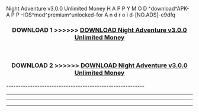  Night Adventure v3.0.0 Unlimited Money  H A P P Y M O D ^download^APK- A P P -IOS^mod^premium^unlocked-for A n d r o i d-[NO.ADS]-e9dfq



<div align="center">

<h3>DOWNLOAD 1 >>>>>> <a href="https://en-mod.web.app/?en= Night Adventure v3.0.0 Unlimited Money ">DOWNLOAD Night Adventure v3.0.0 Unlimited Money  </a></h3><br>

<h3>DOWNLOAD 2 >>>>>> <a href="https://en-mod.web.app/?en= Night Adventure v3.0.0 Unlimited Money ">DOWNLOAD Night Adventure v3.0.0 Unlimited Money  </a></h3>

</div>
----------------------------------------------------------

----------------------------------------------------------

----------------------------------------------------------

----------------------------------------------------------



